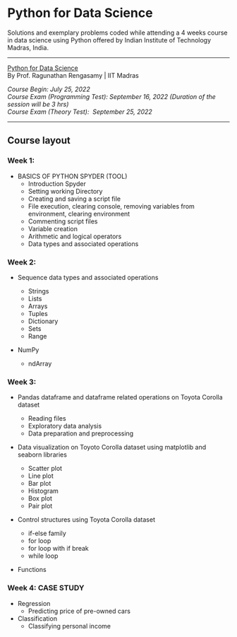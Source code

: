 # Python for Data Science
Solutions and exemplary problems coded while attending a 4 weeks course in data science using Python offered by Indian Institute of Technology Madras, India.

---

[Python for Data Science](https://onlinecourses.nptel.ac.in/noc22_cs74/course)  
By Prof. Ragunathan Rengasamy   |   IIT Madras 

_Course Begin: July 25, 2022  
Course Exam (Programming Test): September 16, 2022 (Duration of the session will be 3 hrs)  
Course Exam (Theory Test):  September 25, 2022_  

---

## Course layout

### Week 1: 

- BASICS OF PYTHON SPYDER (TOOL)
  - Introduction Spyder
  - Setting working Directory
  - Creating and saving a script file
  - File execution, clearing console, removing variables from environment, clearing environment
  - Commenting script files
  - Variable creation
  - Arithmetic and logical operators
  - Data types and associated operations

### Week 2: 

- Sequence data types and associated operations
  - Strings
  - Lists
  - Arrays
  - Tuples
  - Dictionary
  - Sets
  - Range

- NumPy
  - ndArray

### Week 3: 

- Pandas dataframe and dataframe related operations on Toyota Corolla dataset
    - Reading files
    - Exploratory data analysis
    - Data preparation and preprocessing

- Data visualization on Toyoto Corolla dataset using matplotlib and seaborn libraries
    - Scatter plot
    - Line plot
    - Bar plot
    - Histogram
    - Box plot
    - Pair plot

- Control structures using Toyota Corolla dataset
    - if-else family
    - for loop
    - for loop with if break
    - while loop

- Functions

### Week 4: CASE STUDY

- Regression
  - Predicting price of pre-owned cars
- Classification
  - Classifying personal income
